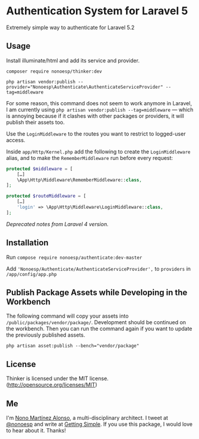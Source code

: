 # Authentication System for Laravel 5

Extremely simple way to authenticate for Laravel 5.2

## Usage

Install illuminate/html and add its service and provider.

	composer require nonoesp/thinker:dev

	php artisan vendor:publish --provider="Nonoesp\Authenticate\AuthenticateServiceProvider" --tag=middleware

For some reason, this command does not seem to work anymore in Laravel, I am currently using `php artisan vendor:publish --tag=middleware` — which is annoying because if it clashes with other packages or providers, it will publish their assets too.

Use the `LoginMiddleware` to the routes you want to restrict to logged-user access.

Inside `app/Http/Kernel.php` add the following to create the `LoginMiddleware` alias, and to make the `RememberMiddleware` run before every request:

```php
protected $middleware = [
    […]
	\App\Http\Middleware\RememberMiddleware::class,
];

protected $routeMiddleware = [
    […]
    'login' => \App\Http\Middleware\LoginMiddleware::class,
];
```

*Deprecated notes from Laravel 4 version.*

## Installation

Run `compose require nonoesp/authenticate:dev-master`

Add `'Nonoesp/Authenticate/AuthenticateServiceProvider',` to `providers` in `/app/config/app.php`

## Publish Package Assets while Developing in the Workbench

The following command will copy your assets into `/public/packages/vendor/package/`. Development should be continued on the workbench. Then you can run the command again if you want to update the previously published assets.

`php artisan asset:publish --bench="vendor/package"`

## License

Thinker is licensed under the MIT license. (http://opensource.org/licenses/MIT)

## Me

I'm [Nono Martínez Alonso](http://nono.ma), a multi-disciplinary architect. I tweet at [@nonoesp](http://www.twitter.com/nonoesp) and write at [Getting Simple](http://gettingsimple.com/). If you use this package, I would love to hear about it. Thanks!